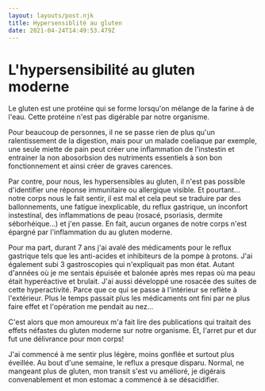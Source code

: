 ```yaml
---
layout: layouts/post.njk
title: Hypersensiblité au gluten
date: 2021-04-24T14:49:53.479Z
---
```

# L'hypersensibilité au gluten moderne

Le gluten est une protéine qui se forme lorsqu'on mélange de la farine à de l'eau. Cette protéine n'est pas digérable par notre organisme. 

Pour beaucoup de personnes, il ne se passe rien de plus qu'un ralentissement de la digestion, mais pour un malade coeliaque par exemple, une seule miette de pain peut créer une inflammation de l'instestin et entrainer la non abosorbsion des nutriments essentiels à son bon fonctionnement et ainsi créer de graves carences.

Par contre, pour nous, les hypersensibles au gluten, il n'est pas possible d'identifier une réponse immunitaire ou allergique visible. Et pourtant... notre corps nous le fait sentir, il est mal et cela peut se traduire par des ballonnements, une fatigue inexplicable, du reflux gastrique, un inconfort instestinal, des inflammations de peau (rosacé, psoriasis, dermite séborhéique...) et j'en passe. En fait, aucun organes de notre corps n'est épargné par l'inflammation du au gluten moderne.

Pour ma part, durant 7 ans j'ai avalé des médicaments pour le reflux gastrique tels que les anti-acides et inhibiteurs de la pompe à protons. J'ai également subi 3 gastroscopies qui n'expliquait pas mon état. Autant d'années où je me sentais épuisée et balonée après mes repas où ma peau était hyperéactive et brulait. J'ai aussi développé une rosacée des suites de cette hyperactivité. Parce que ce qui se passe à l'intérieur se reflète à l'extérieur. Plus le temps passait plus les médicaments ont fini par ne plus faire effet et l'opération me pendait au nez...

C'est alors que mon amoureux m'a fait lire des publications qui traitait des effets néfastes du gluten moderne sur notre organisme. Et, l'arret pur et dur fut une délivrance pour mon corps!

J'ai commencé à me sentir plus légère, moins gonflée et surtout plus éveillée. Au bout d'une semaine, le reflux a presque disparu. Normal, ne mangeant plus de gluten, mon transit s'est vu amélioré, je digérais convenablement et mon estomac a commencé à se désacidifier.